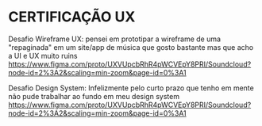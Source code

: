 # CERTIFICAÇÃO UX
Desafio Wireframe UX:
pensei em prototipar a wireframe de uma "repaginada" em um site/app de música que gosto bastante mas que acho a UI e UX muito ruins
<https://www.figma.com/proto/UXVUpcbRhR4pWCVEpY8PRI/Soundcloud?node-id=2%3A2&scaling=min-zoom&page-id=0%3A1>

Desafio Design System:
Infelizmente pelo curto prazo que tenho em mente não pude trabalhar ao fundo em meu design system
<https://www.figma.com/proto/UXVUpcbRhR4pWCVEpY8PRI/Soundcloud?node-id=2%3A2&scaling=min-zoom&page-id=0%3A1>
